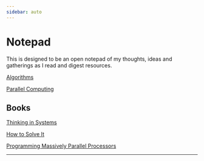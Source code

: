 ```yaml
---
sidebar: auto
---
```


# Notepad

This is designed to be an open notepad of my thoughts, ideas and gatherings as I read and digest resources.

[Algorithms](/notepad/algorithms/)

[Parallel Computing](/notepad/parallel-computing)

## Books

[Thinking in Systems](/notepad/thinking-in-systems/)

[How to Solve It](/notepad/how-to-solve-it/)

[Programming Massively Parallel Processors](/notepad/pmpp-4th-ed/)



---

<section-contents />